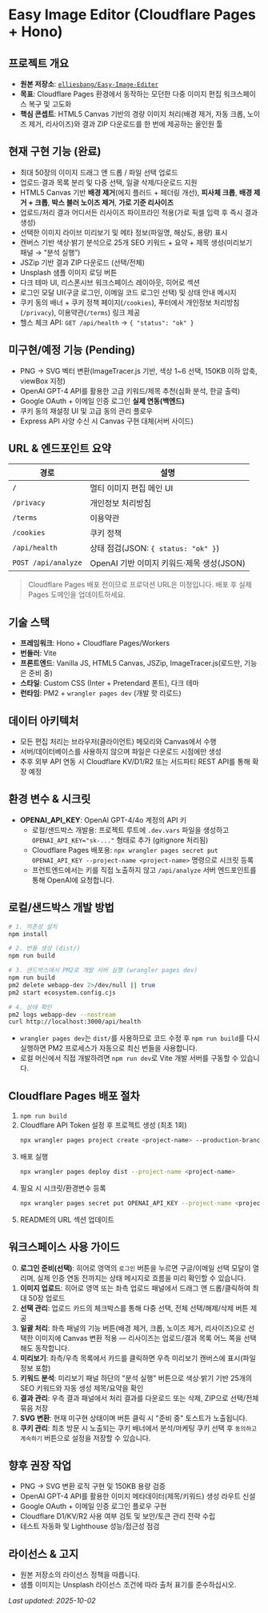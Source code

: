 # Easy Image Editor (Cloudflare Pages + Hono)

## 프로젝트 개요
- **원본 저장소**: [`elliesbang/Easy-Image-Editer`](https://github.com/elliesbang/Easy-Image-Editer)
- **목표**: Cloudflare Pages 환경에서 동작하는 모던한 다중 이미지 편집 워크스페이스 복구 및 고도화
- **핵심 콘셉트**: HTML5 Canvas 기반의 경량 이미지 처리(배경 제거, 자동 크롭, 노이즈 제거, 리사이즈)와 결과 ZIP 다운로드를 한 번에 제공하는 올인원 툴

## 현재 구현 기능 (완료)
- 최대 50장의 이미지 드래그 앤 드롭 / 파일 선택 업로드
- 업로드·결과 목록 분리 및 다중 선택, 일괄 삭제/다운로드 지원
- HTML5 Canvas 기반 **배경 제거**(에지 플러드 + 페더링 개선), **피사체 크롭**, **배경 제거 + 크롭**, **박스 블러 노이즈 제거**, **가로 기준 리사이즈**
- 업로드/처리 결과 어디서든 리사이즈 파이프라인 적용(가로 픽셀 입력 후 즉시 결과 생성)
- 선택한 이미지 라이브 미리보기 및 메타 정보(파일명, 해상도, 용량) 표시
- 캔버스 기반 색상·밝기 분석으로 25개 SEO 키워드 + 요약 + 제목 생성(미리보기 패널 → “분석 실행”)
- JSZip 기반 결과 ZIP 다운로드 (선택/전체)
- Unsplash 샘플 이미지 로딩 버튼
- 다크 테마 UI, 리스폰시브 워크스페이스 레이아웃, 히어로 섹션
- 로그인 모달 UI(구글 로그인, 이메일 코드 로그인 선택) 및 상태 안내 메시지
- 쿠키 동의 배너 + 쿠키 정책 페이지(`/cookies`), 푸터에서 개인정보 처리방침(`/privacy`), 이용약관(`/terms`) 링크 제공
- 헬스 체크 API: `GET /api/health` → `{ "status": "ok" }`

## 미구현/예정 기능 (Pending)
- PNG → SVG 벡터 변환(ImageTracer.js 기반, 색상 1~6 선택, 150KB 이하 압축, viewBox 지정)
- OpenAI GPT-4 API를 활용한 고급 키워드/제목 추천(심화 분석, 한글 출력)
- Google OAuth + 이메일 인증 로그인 **실제 연동(백엔드)**
- 쿠키 동의 재설정 UI 및 고급 동의 관리 플로우
- Express API 사양 수신 시 Canvas 구현 대체(서버 사이드)

## URL & 엔드포인트 요약
| 경로 | 설명 |
| --- | --- |
| `/` | 멀티 이미지 편집 메인 UI |
| `/privacy` | 개인정보 처리방침 |
| `/terms` | 이용약관 |
| `/cookies` | 쿠키 정책 |
| `/api/health` | 상태 점검(JSON: `{ status: "ok" }`) |
| `POST /api/analyze` | OpenAI 기반 이미지 키워드·제목 생성(JSON) |

> Cloudflare Pages 배포 전이므로 프로덕션 URL은 미정입니다. 배포 후 실제 Pages 도메인을 업데이트하세요.

## 기술 스택
- **프레임워크**: Hono + Cloudflare Pages/Workers
- **번들러**: Vite
- **프론트엔드**: Vanilla JS, HTML5 Canvas, JSZip, ImageTracer.js(로드만, 기능은 준비 중)
- **스타일**: Custom CSS (Inter + Pretendard 폰트), 다크 테마
- **런타임**: PM2 + `wrangler pages dev` (개발 핫 리로드)

## 데이터 아키텍처
- 모든 편집 처리는 브라우저(클라이언트) 메모리와 Canvas에서 수행
- 서버/데이터베이스를 사용하지 않으며 파일은 다운로드 시점에만 생성
- 추후 외부 API 연동 시 Cloudflare KV/D1/R2 또는 서드파티 REST API를 통해 확장 예정

## 환경 변수 & 시크릿
- **OPENAI_API_KEY**: OpenAI GPT-4/4o 계정의 API 키
  - 로컬/샌드박스 개발용: 프로젝트 루트에 `.dev.vars` 파일을 생성하고 `OPENAI_API_KEY="sk-..."` 형태로 추가 (gitignore 처리됨)
  - Cloudflare Pages 배포용: `npx wrangler pages secret put OPENAI_API_KEY --project-name <project-name>` 명령으로 시크릿 등록
  - 프런트엔드에서는 키를 직접 노출하지 않고 `/api/analyze` 서버 엔드포인트를 통해 OpenAI에 요청합니다.

## 로컬/샌드박스 개발 방법
```bash
# 1. 의존성 설치
npm install

# 2. 번들 생성 (dist/)
npm run build

# 3. 샌드박스에서 PM2로 개발 서버 실행 (wrangler pages dev)
npm run build
pm2 delete webapp-dev 2>/dev/null || true
pm2 start ecosystem.config.cjs

# 4. 상태 확인
pm2 logs webapp-dev --nostream
curl http://localhost:3000/api/health
```
- `wrangler pages dev`는 `dist/`를 사용하므로 코드 수정 후 `npm run build`를 다시 실행하면 PM2 프로세스가 자동으로 최신 번들을 사용합니다.
- 로컬 머신에서 직접 개발하려면 `npm run dev`로 Vite 개발 서버를 구동할 수 있습니다.

## Cloudflare Pages 배포 절차
1. `npm run build`
2. Cloudflare API Token 설정 후 프로젝트 생성 (최초 1회)
   ```bash
   npx wrangler pages project create <project-name> --production-branch main --compatibility-date 2025-10-02
   ```
3. 배포 실행
   ```bash
   npx wrangler pages deploy dist --project-name <project-name>
   ```
4. 필요 시 시크릿/환경변수 등록
   ```bash
   npx wrangler pages secret put OPENAI_API_KEY --project-name <project-name>
   ```
5. README의 URL 섹션 업데이트

## 워크스페이스 사용 가이드
0. **로그인 준비(선택)**: 히어로 영역의 `로그인` 버튼을 누르면 구글/이메일 선택 모달이 열리며, 실제 인증 연동 전까지는 상태 메시지로 흐름을 미리 확인할 수 있습니다.
1. **이미지 업로드**: 히어로 영역 또는 좌측 업로드 패널에서 드래그 앤 드롭/클릭하여 최대 50장 업로드
2. **선택 관리**: 업로드 카드의 체크박스를 통해 다중 선택, 전체 선택/해제/삭제 버튼 제공
3. **일괄 처리**: 좌측 패널의 기능 버튼(배경 제거, 크롭, 노이즈 제거, 리사이즈)으로 선택한 이미지에 Canvas 변환 적용 — 리사이즈는 업로드/결과 목록 어느 쪽을 선택해도 동작합니다.
4. **미리보기**: 좌측/우측 목록에서 카드를 클릭하면 우측 미리보기 캔버스에 표시(파일 정보 포함)
5. **키워드 분석**: 미리보기 패널 하단의 "분석 실행" 버튼으로 색상·밝기 기반 25개의 SEO 키워드와 자동 생성 제목/요약을 확인
6. **결과 관리**: 우측 결과 패널에서 처리 결과를 다운로드 또는 삭제, ZIP으로 선택/전체 묶음 저장
7. **SVG 변환**: 현재 미구현 상태이며 버튼 클릭 시 "준비 중" 토스트가 노출됩니다.
8. **쿠키 관리**: 최초 방문 시 노출되는 쿠키 배너에서 분석/마케팅 쿠키 선택 후 `동의하고 계속하기` 버튼으로 설정을 저장할 수 있습니다.

## 향후 권장 작업
- PNG → SVG 변환 로직 구현 및 150KB 용량 검증
- OpenAI GPT-4 API를 활용한 이미지 메타데이터(제목/키워드) 생성 라우트 신설
- Google OAuth + 이메일 인증 로그인 플로우 구현
- Cloudflare D1/KV/R2 사용 여부 검토 및 보안/토큰 관리 전략 수립
- 테스트 자동화 및 Lighthouse 성능/접근성 점검

## 라이선스 & 고지
- 원본 저장소의 라이선스 정책을 따릅니다.
- 샘플 이미지는 Unsplash 라이선스 조건에 따라 출처 표기를 준수하십시오.

_Last updated: 2025-10-02_
